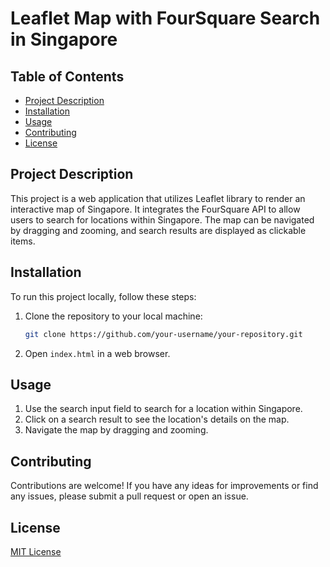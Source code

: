 # Leaflet Map with FourSquare Search in Singapore

## Table of Contents
- [Project Description](#project-description)
- [Installation](#installation)
- [Usage](#usage)
- [Contributing](#contributing)
- [License](#license)

## Project Description

This project is a web application that utilizes Leaflet library to render an interactive map of Singapore. It integrates the FourSquare API to allow users to search for locations within Singapore. The map can be navigated by dragging and zooming, and search results are displayed as clickable items.

## Installation

To run this project locally, follow these steps:
1. Clone the repository to your local machine:
    ```bash
    git clone https://github.com/your-username/your-repository.git
    ```
2. Open `index.html` in a web browser.

## Usage

1. Use the search input field to search for a location within Singapore.
2. Click on a search result to see the location's details on the map.
3. Navigate the map by dragging and zooming.

## Contributing

Contributions are welcome! If you have any ideas for improvements or find any issues, please submit a pull request or open an issue.

## License

[MIT License](LICENSE)
